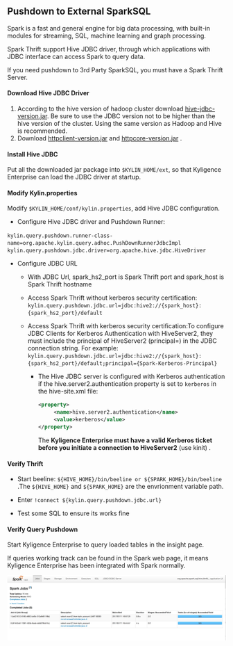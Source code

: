 ## Pushdown to External SparkSQL

Spark is a fast and general engine for big data processing, with built-in modules for streaming, SQL, machine learning and graph processing.

Spark Thrift support Hive JDBC driver, through which applications with JDBC interface can access Spark to query data.

If you need pushdown to 3rd Party SparkSQL, you must have a Spark Thrift Server.

#### Download Hive JDBC Driver

1. According to the hive version of hadoop cluster download [hive-jdbc-version.jar](https://mvnrepository.com/artifact/org.apache.hive/hive-jdbc). Be sure to use the JDBC version not to be higher than the hive version of the cluster. Using the same version as Hadoop and Hive is recommended.
2. Download [httpclient-version.jar](https://mvnrepository.com/artifact/org.apache.httpcomponents/httpclient) and [httpcore-version.jar](https://mvnrepository.com/artifact/org.apache.httpcomponents/httpcore) .

#### Install Hive JDBC

Put all the downloaded jar package into `$KYLIN_HOME/ext`, so that Kyligence Enterprise can load the JDBC driver at startup.

#### Modify Kylin.properties

Modify `$KYLIN_HOME/conf/kylin.properties`, add Hive JDBC configuration.

- Configure Hive JDBC driver and Pushdown Runner:


``kylin.query.pushdown.runner-class-name=org.apache.kylin.query.adhoc.PushDownRunnerJdbcImpl``
``kylin.query.pushdown.jdbc.driver=org.apache.hive.jdbc.HiveDriver``

- Configure JDBC URL
  - With JDBC Url, spark_hs2_port is Spark Thrift port and spark_host is Spark Thrift hostname

  - Access Spark Thrift without kerberos security certification: ``kylin.query.pushdown.jdbc.url=jdbc:hive2://{spark_host}:{spark_hs2_port}/default``

  - Access Spark Thrift with kerberos security certification:To configure JDBC Clients for Kerberos Authentication with HiveServer2, they must include the principal of HiveServer2 (principal=<HiveServer2-Kerberos-Principal>) in the JDBC connection string. For example: ``kylin.query.pushdown.jdbc.url=jdbc:hive2://{spark_host}:{spark_hs2_port}/default;principal={Spark-Kerberos-Principal}``

    - The Hive JDBC server is configured with Kerberos authentication if the hive.server2.authentication property is set to `kerberos` in the hive-site.xml file:

      ```xml
      <property>
           <name>hive.server2.authentication</name>
           <value>kerberos</value>
      </property>
      ```

      The **Kyligence Enterprise must have a valid Kerberos ticket before you initiate a connection to HiveServer2** (use kinit) .

#### Verify Thrift

 - Start beeline: ``${HIVE_HOME}/bin/beeline or ${SPARK_HOME}/bin/beeline`` .The `${HIVE_HOME}` and `${SPARK_HOME}` are the envrionment variable path.

 - Enter ``!connect ${kylin.query.pushdown.jdbc.url}``

 - Test some SQL to ensure its works fine

#### Verify Query Pushdown

Start Kyligence Enterprise to query loaded tables in the insight page.

If queries working track can be found in the Spark web page, it means Kyligence Enterprise has been integrated with Spark normally.

![](images/query_pushdown_spark.png)